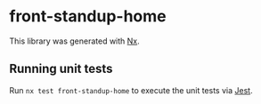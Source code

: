 # front-standup-home

This library was generated with [Nx](https://nx.dev).

## Running unit tests

Run `nx test front-standup-home` to execute the unit tests via [Jest](https://jestjs.io).
